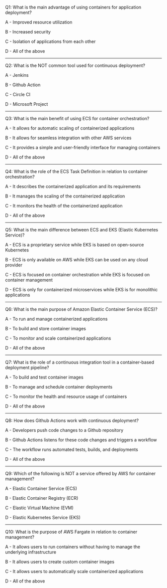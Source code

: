 Q1: What is the main advantage of using containers for application deployment?

A - Improved resource utilization

B - Increased security

C - Isolation of applications from each other

D - All of the above

---

Q2: What is the NOT common tool used for continuous deployment?

A - Jenkins

B - Github Action

C - Circle CI

D - Microsoft Project

--- 

Q3: What is the main benefit of using ECS for container orchestration?

A - It allows for automatic scaling of containerized applications

B - It allows for seamless integration with other AWS services

C - It provides a simple and user-friendly interface for managing containers

D - All of the above

---


Q4: What is the role of the ECS Task Definition in relation to container orchestration?

A - It describes the containerized application and its requirements

B - It manages the scaling of the containerized application

C - It monitors the health of the containerized application

D - All of the above

---

Q5: What is the main difference between ECS and EKS (Elastic Kubernetes Service)?

A - ECS is a proprietary service while EKS is based on open-source Kubernetes

B - ECS is only available on AWS while EKS can be used on any cloud provider

C - ECS is focused on container orchestration while EKS is focused on container management

D - ECS is only for containerized microservices while EKS is for monolithic applications

---

Q6: What is the main purpose of Amazon Elastic Container Service (ECS)?

A - To run and manage containerized applications

B - To build and store container images

C - To monitor and scale containerized applications

D - All of the above

---

Q7: What is the role of a continuous integration tool in a container-based deployment pipeline?

A - To build and test container images

B - To manage and schedule container deployments

C - To monitor the health and resource usage of containers

D - All of the above

---

Q8: How does Github Actions work with continuous deployment?

A - Developers push code changes to a Github repository

B - Github Actions listens for these code changes and triggers a workflow

C - The workflow runs automated tests, builds, and deployments

D - All of the above

---

Q9: Which of the following is NOT a service offered by AWS for container management?

A - Elastic Container Service (ECS)

B - Elastic Container Registry (ECR)

C - Elastic Virtual Machine (EVM)

D - Elastic Kubernetes Service (EKS)

---

Q10: What is the purpose of AWS Fargate in relation to container management?

A - It allows users to run containers without having to manage the underlying infrastructure

B - It allows users to create custom container images

C - It allows users to automatically scale containerized applications

D - All of the above
